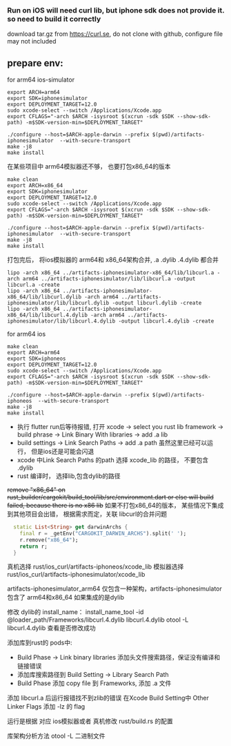### Run on iOS will need curl lib, but iphone sdk does not provide it. so need to build it correctly

download tar.gz from https://curl.se, do not clone with github, configure file may not included
## prepare env:
for arm64 ios-simulator

```shell
export ARCH=arm64
export SDK=iphonesimulator
export DEPLOYMENT_TARGET=12.0
sudo xcode-select --switch /Applications/Xcode.app
export CFLAGS="-arch $ARCH -isysroot $(xcrun -sdk $SDK --show-sdk-path) -m$SDK-version-min=$DEPLOYMENT_TARGET"

./configure --host=$ARCH-apple-darwin --prefix $(pwd)/artifacts-iphonesimulator  --with-secure-transport
make -j8
make install
```

在某些项目中 arm64模拟器还不够， 也要打包x86_64的版本
```shell
make clean
export ARCH=x86_64
export SDK=iphonesimulator
export DEPLOYMENT_TARGET=12.0
sudo xcode-select --switch /Applications/Xcode.app
export CFLAGS="-arch $ARCH -isysroot $(xcrun -sdk $SDK --show-sdk-path) -m$SDK-version-min=$DEPLOYMENT_TARGET"

./configure --host=$ARCH-apple-darwin --prefix $(pwd)/artifacts-iphonesimulator  --with-secure-transport
make -j8
make install
```


打包完后， 将ios模拟器的 arm64和 x86_64架构合并, .a .dylib .4.dylib 都合并

```shell
lipo -arch x86_64 ../artifacts-iphonesimulator-x86_64/lib/libcurl.a -arch arm64 ../artifacts-iphonesimulator/lib/libcurl.a -output libcurl.a -create
lipo -arch x86_64 ../artifacts-iphonesimulator-x86_64/lib/libcurl.dylib -arch arm64 ../artifacts-iphonesimulator/lib/libcurl.dylib -output libcurl.dylib -create
lipo -arch x86_64 ../artifacts-iphonesimulator-x86_64/lib/libcurl.4.dylib -arch arm64 ../artifacts-iphonesimulator/lib/libcurl.4.dylib -output libcurl.4.dylib -create
```


for arm64 ios

```shell
make clean
export ARCH=arm64
export SDK=iphoneos
export DEPLOYMENT_TARGET=12.0
sudo xcode-select --switch /Applications/Xcode.app
export CFLAGS="-arch $ARCH -isysroot $(xcrun -sdk $SDK --show-sdk-path) -m$SDK-version-min=$DEPLOYMENT_TARGET"

./configure --host=$ARCH-apple-darwin --prefix $(pwd)/artifacts-iphoneos  --with-secure-transport
make -j8
make install
```

- 执行 flutter run后等待报错, 打开 xcode -> select you rust lib framework -> build phrase -> Link Binary With libraries -> add .a lib
- build settings -> Link Search Paths -> add .a path
  虽然这里已经可以运行， 但是ios还是可能会闪退
- xcode 中Link Search Paths 的path 选择 xcode_lib 的路径， 不要包含 .dylib
- rust 编译时， 选择lib,包含dylib的路径


~~remove "x86_64" on rust_builder/cargokit/build_tool/lib/src/environment.dart or else will build failed, because there is no x86 lib~~
如果不打包x86_64的版本， 某些情况下集成到其他项目会出错， 根据需求而定，关联 libcurl的合并问题
```dart
  static List<String> get darwinArchs {
    final r = _getEnv("CARGOKIT_DARWIN_ARCHS").split(' ');
    r.remove("x86_64");
    return r;
  }
```

真机选择 rust/ios_curl/artifacts-iphoneos/xcode_lib
模拟器选择 rust/ios_curl/artifacts-iphonesimulator/xcode_lib

artifacts-iphonesimulator_arm64 仅包含一种架构，artifacts-iphonesimulator包含了 arm64和x86_64
如果集成的是dylib

修改 dylib的 install_name：
install_name_tool -id @loader_path/Frameworks/libcurl.4.dylib libcurl.4.dylib
otool -L libcurl.4.dylib 查看是否修改成功

添加库到rust的 pods中:
- Build Phase -> Link binary libraries 添加头文件搜索路径，保证没有编译和链接错误
- 添加库搜索路径到  Build Setting -> Library Search Path
- Build Phase 添加 copy file 到 Frameworks, 添加 .a 文件




添加 libcurl.a 后运行报错找不到zlib的错误
在Xcode  Build Setting中 Other Linker Flags 添加 -lz 的 flag

运行是根据 对应 ios模拟器或者 真机修改 rust/build.rs 的配置

库架构分析方法 otool -L 二进制文件





